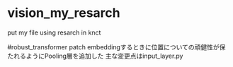 # vision_my_resarch
put my file using resarch in knct

#robust_transformer
patch embeddingするときに位置についての頑健性が保たれるようにPooling層を追加した
主な変更点はinput_layer.py
